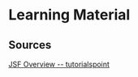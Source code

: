# Learning Material

## Sources

[JSF Overview -- tutorialspoint](https://www.tutorialspoint.com/jsf/jsf_overview.htm)
